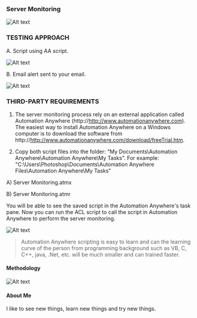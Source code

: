 ### Server Monitoring ###

![Alt text](http://173.0.133.251/images/GitHub/downtime-FINAL.jpg "Cost of Server Downtime")



### TESTING APPROACH ###


A.  Script using AA script.

![Alt text](http://173.0.133.251/images/GitHub/PingScript.jpg "AA Ping script")

B.  Email alert sent to your email.

![Alt text](http://173.0.133.251/images/GitHub/EmailAlertServerDown.jpg "Email Alert")


### THIRD-PARTY REQUIREMENTS ###

1.  The server monitoring process rely on an external application called Automation Anywhere (http://http://www.automationanywhere.com).  The easiest way to install Automation Anywhere on a Windows computer is to download the software from http://http://www.automationanywhere.com/download/freeTrial.htm.

2.  Copy both script files into the folder: "My Documents\Automation Anywhere\Automation Anywhere\My Tasks".  For example: "C:\Users\Photoshop\Documents\Automation Anywhere Files\Automation Anywhere\My Tasks"

A)  Server Monitoring.atmx
 
B)  Server Monitoring.atmr

You will be able to see the saved script in the Automation Anywhere's task pane.  Now you can run the ACL script to call the script in Automation Anywhere to perform the server monitoring.

![Alt text](http://173.0.133.251/images/GitHub/servermonitoringtask.jpg "Saved task")

<blockquote>Automation Anywhere scripting is easy to learn and can the learning curve of the person from programming background such as VB, C, C++, java, .Net, etc. will be much smaller and can trained faster.</blockquote>


#### Methodology ####

![Alt text](http://173.0.133.251/images/GitHub/use-methodology.gif "How I Work")


#### About Me ####

I like to see new things, learn new things and try new things.
